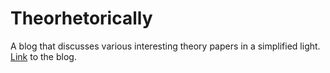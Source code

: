 # Theorhetorically

A blog that discusses various interesting theory papers in a simplified light.
[Link](https://nivedr.github.io/theorhetorically/) to the blog.